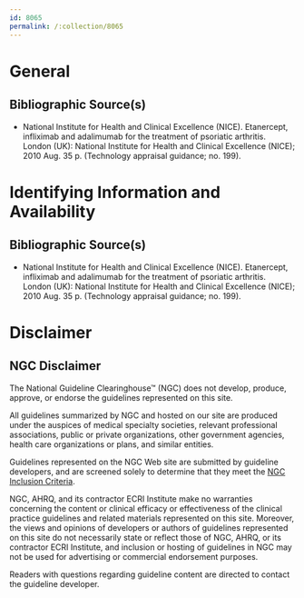 ```yaml
---
id: 8065
permalink: /:collection/8065
---
```


# General

## Bibliographic Source(s)

- National Institute for Health and Clinical Excellence (NICE). Etanercept, infliximab and adalimumab for the treatment of psoriatic arthritis. London (UK): National Institute for Health and Clinical Excellence (NICE); 2010 Aug. 35 p. (Technology appraisal guidance; no. 199).

# Identifying Information and Availability

## Bibliographic Source(s)

- National Institute for Health and Clinical Excellence (NICE). Etanercept, infliximab and adalimumab for the treatment of psoriatic arthritis. London (UK): National Institute for Health and Clinical Excellence (NICE); 2010 Aug. 35 p. (Technology appraisal guidance; no. 199).

# Disclaimer

## NGC Disclaimer

The National Guideline Clearinghouse™ (NGC) does not develop, produce, approve, or endorse the guidelines represented on this site.

All guidelines summarized by NGC and hosted on our site are produced under the auspices of medical specialty societies, relevant professional associations, public or private organizations, other government agencies, health care organizations or plans, and similar entities.

Guidelines represented on the NGC Web site are submitted by guideline developers, and are screened solely to determine that they meet the [NGC Inclusion Criteria](/help-and-about/summaries/inclusion-criteria).

NGC, AHRQ, and its contractor ECRI Institute make no warranties concerning the content or clinical efficacy or effectiveness of the clinical practice guidelines and related materials represented on this site. Moreover, the views and opinions of developers or authors of guidelines represented on this site do not necessarily state or reflect those of NGC, AHRQ, or its contractor ECRI Institute, and inclusion or hosting of guidelines in NGC may not be used for advertising or commercial endorsement purposes.

Readers with questions regarding guideline content are directed to contact the guideline developer.

